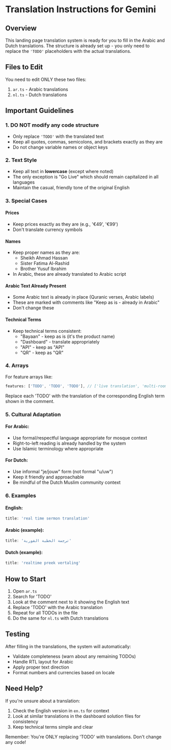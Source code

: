 # Translation Instructions for Gemini

## Overview
This landing page translation system is ready for you to fill in the Arabic and Dutch translations. The structure is already set up - you only need to replace the `'TODO'` placeholders with the actual translations.

## Files to Edit
You need to edit ONLY these two files:
1. `ar.ts` - Arabic translations
2. `nl.ts` - Dutch translations

## Important Guidelines

### 1. DO NOT modify any code structure
- Only replace `'TODO'` with the translated text
- Keep all quotes, commas, semicolons, and brackets exactly as they are
- Do not change variable names or object keys

### 2. Text Style
- Keep all text in **lowercase** (except where noted)
- The only exception is "Go Live" which should remain capitalized in all languages
- Maintain the casual, friendly tone of the original English

### 3. Special Cases

#### Prices
- Keep prices exactly as they are (e.g., '€49', '€99')
- Don't translate currency symbols

#### Names
- Keep proper names as they are:
  - Sheikh Ahmad Hassan
  - Sister Fatima Al-Rashid  
  - Brother Yusuf Ibrahim
- In Arabic, these are already translated to Arabic script

#### Arabic Text Already Present
- Some Arabic text is already in place (Quranic verses, Arabic labels)
- These are marked with comments like "Keep as is - already in Arabic"
- Don't change these

#### Technical Terms
- Keep technical terms consistent:
  - "Bayaan" - keep as is (it's the product name)
  - "Dashboard" - translate appropriately
  - "API" - keep as "API"
  - "QR" - keep as "QR"

### 4. Arrays
For feature arrays like:
```typescript
features: ['TODO', 'TODO', 'TODO'], // ['live translation', 'multi-room', 'recording']
```
Replace each 'TODO' with the translation of the corresponding English term shown in the comment.

### 5. Cultural Adaptation

#### For Arabic:
- Use formal/respectful language appropriate for mosque context
- Right-to-left reading is already handled by the system
- Use Islamic terminology where appropriate

#### For Dutch:
- Use informal "je/jouw" form (not formal "u/uw")
- Keep it friendly and approachable
- Be mindful of the Dutch Muslim community context

### 6. Examples

#### English:
```typescript
title: 'real time sermon translation'
```

#### Arabic (example):
```typescript
title: 'ترجمة الخطبة الفورية'
```

#### Dutch (example):
```typescript
title: 'realtime preek vertaling'
```

## How to Start

1. Open `ar.ts`
2. Search for 'TODO'
3. Look at the comment next to it showing the English text
4. Replace 'TODO' with the Arabic translation
5. Repeat for all TODOs in the file
6. Do the same for `nl.ts` with Dutch translations

## Testing
After filling in the translations, the system will automatically:
- Validate completeness (warn about any remaining TODOs)
- Handle RTL layout for Arabic
- Apply proper text direction
- Format numbers and currencies based on locale

## Need Help?
If you're unsure about a translation:
1. Check the English version in `en.ts` for context
2. Look at similar translations in the dashboard solution files for consistency
3. Keep technical terms simple and clear

Remember: You're ONLY replacing 'TODO' with translations. Don't change any code!